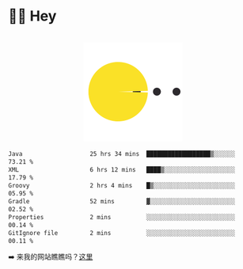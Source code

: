 
# 👋🏻 Hey
<div align="center">
	<br>
	<img src="https://raw.githubusercontent.com/Aniket965/Aniket965/master/pacman.svg?sanitize=true" width="200" height="200">
	<br>
</div>

<!--START_SECTION:waka-->

```text
Java                   25 hrs 34 mins  ██████████████████▒░░░░░░   73.21 %
XML                    6 hrs 12 mins   ████▒░░░░░░░░░░░░░░░░░░░░   17.79 %
Groovy                 2 hrs 4 mins    █▒░░░░░░░░░░░░░░░░░░░░░░░   05.95 %
Gradle                 52 mins         ▓░░░░░░░░░░░░░░░░░░░░░░░░   02.52 %
Properties             2 mins          ░░░░░░░░░░░░░░░░░░░░░░░░░   00.14 %
GitIgnore file         2 mins          ░░░░░░░░░░░░░░░░░░░░░░░░░   00.11 %
```

<!--END_SECTION:waka-->

 ➡️  来我的网站瞧瞧吗？[这里](https://www.shaolongfei.com)
